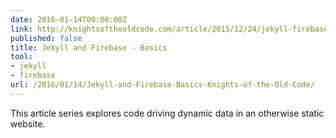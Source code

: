 ```yaml
---
date: 2016-01-14T00:00:00Z
link: http://knightsoftheoldcode.com/article/2015/12/24/jekyll-firebase-basics/
published: false
title: Jekyll and Firebase - Basics
tool:
- jekyll
- firebase
url: /2016/01/14/Jekyll-and-Firebase-Basics-Knights-of-the-Old-Code/
---
```


This article series explores code driving dynamic data in an otherwise static website.
